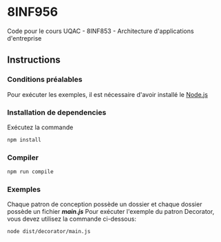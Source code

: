 # 8INF956
Code pour le cours UQAC - 8INF853 - Architecture d'applications d'entreprise

## Instructions

### Conditions préalables
Pour exécuter les exemples, il est nécessaire d'avoir installé le [Node.js](https://nodejs.org/fr/)

### Installation de dependencies

Exécutez la commande 
```bash
npm install
```

### Compiler
```bash
npm run compile
```

### Exemples
Chaque patron de conception possède un dossier et chaque dossier possède un fichier ***main.js***
Pour exécuter l'exemple du patron Decorator, vous devez utilisez la commande ci-dessous:

```bash
node dist/decorator/main.js
```
